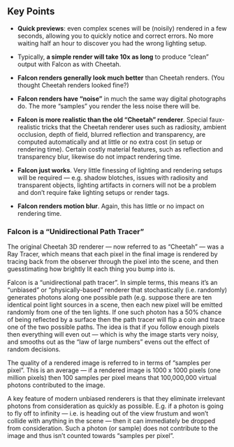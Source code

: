 ## Key Points

* **Quick previews**: even complex scenes will be (noisily) rendered in a few seconds, allowing you to quickly notice and correct errors. No more waiting half an hour to discover you had the wrong lighting setup.

* Typically, **a simple render will take 10x as long** to produce “clean” output with Falcon as with Cheetah.

* **Falcon renders generally look much better** than Cheetah renders. (You thought Cheetah renders looked fine?)

* **Falcon renders have “noise”** in much the same way digital photographs do. The more “samples” you render the less noise there will be.

* **Falcon is more realistic than the old “Cheetah” renderer**. Special faux-realistic tricks that the Cheetah renderer uses such as radiosity, ambient occlusion, depth of field, blurred reflection and transparency, are computed automatically and at little or no extra cost (in setup or rendering time). Certain costly material features, such as reflection and transparency blur, likewise  do not impact rendering time.

* **Falcon just works**. Very little finessing of lighting and rendering setups will be required — e.g. shadow blotches, issues with radiosity and transparent objects, lighting artifacts in corners will not be a problem and don’t require fake lighting setups or render tags. 

* **Falcon renders motion blur**. Again, this has little or no impact on rendering time.

### Falcon is a “Unidirectional Path Tracer”

The original Cheetah 3D renderer — now referred to as “Cheetah” — was a Ray Tracer, which means that each pixel in the final image is rendered by tracing back from the observer through the pixel into the scene, and then guesstimating how brightly lit each thing you bump into is. 

Falcon is a “unidirectional path tracer”. In simple terms, this means it’s an “unbiased” or “physically-based” renderer that stochastically (i.e. randomly) generates photons along one possible path (e.g. suppose there are ten identical point light sources in a scene, then each new pixel will be emitted randomly from one of the ten lights. If one such photon has a 50% chance of being reflected by a surface then the path tracer will flip a coin and trace one of the two possible paths. The idea is that if you follow enough pixels then everything will even out — which is why the image starts very noisy, and smooths out as the “law of large numbers” evens out the effect of random decisions.

The quality of a rendered image is referred to in terms of “samples per pixel”. This is an average — if a rendered image is 1000 x 1000 pixels (one million pixels) then 100 samples per pixel means that 100,000,000 virtual photons contributed to the image. 

A key feature of modern unbiased renderers is that they eliminate irrelevant photons from consideration as quickly as possible. E.g. if a photon is going to fly off to infinity — i.e. is heading out of the view frustum and won’t collide with anything in the scene — then it can immediately be dropped from consideration. Such a photon (or sample) does not contribute to the image and thus isn’t counted towards “samples per pixel”.

